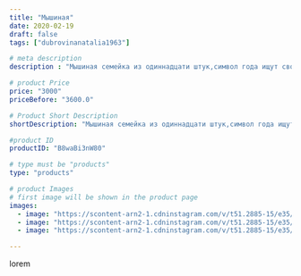 ```yaml
---
title: "Мышиная"
date: 2020-02-19
draft: false
tags: ["dubrovinanatalia1963"]

# meta description
description : "Мышиная семейка из одиннадцати штук,символ года ищут своих новых хозяев,обращаться в личку"

# product Price
price: "3000"
priceBefore: "3600.0"

# Product Short Description
shortDescription: "Мышиная семейка из одиннадцати штук,символ года ищут своих новых хозяев,обращаться в личку"

#product ID
productID: "B8waBi3nW80"

# type must be "products"
type: "products"

# product Images
# first image will be shown in the product page
images:
  - image: "https://scontent-arn2-1.cdninstagram.com/v/t51.2885-15/e35/79449224_2822705681177775_3454359258709642513_n.jpg?_nc_ht=scontent-arn2-1.cdninstagram.com&_nc_cat=103&_nc_ohc=SFMQ5cEOrcgAX9vv_Mu&se=7&tp=1&oh=23fce513886581b81b01b57f43a12ba6&oe=6060B61A&ig_cache_key=MjI0NzQxMDY2Nzc1NzY5MDc5Ng%3D%3D.2"
  - image: "https://scontent-arn2-1.cdninstagram.com/v/t51.2885-15/e35/85095197_186336459287162_3764308169593319856_n.jpg?_nc_ht=scontent-arn2-1.cdninstagram.com&_nc_cat=102&_nc_ohc=JGV2CmDc0AwAX-cRPro&se=7&tp=1&oh=d5f276a526977be31c61872a3fc6bbc0&oe=605F5ECE&ig_cache_key=MjI0NzQxMDY2Nzc3NDQ3NTYxOA%3D%3D.2"
  - image: "https://scontent-arn2-1.cdninstagram.com/v/t51.2885-15/e35/84578419_539007353639442_7815668821993929763_n.jpg?_nc_ht=scontent-arn2-1.cdninstagram.com&_nc_cat=106&_nc_ohc=oL3untqRmUkAX8bYFhs&se=7&tp=1&oh=8b39835aa5a725e3c2482c4336d0a886&oe=6060D461&ig_cache_key=MjI0NzQxMDY2Nzc3NDMzMDU5OA%3D%3D.2"

---
```

lorem
